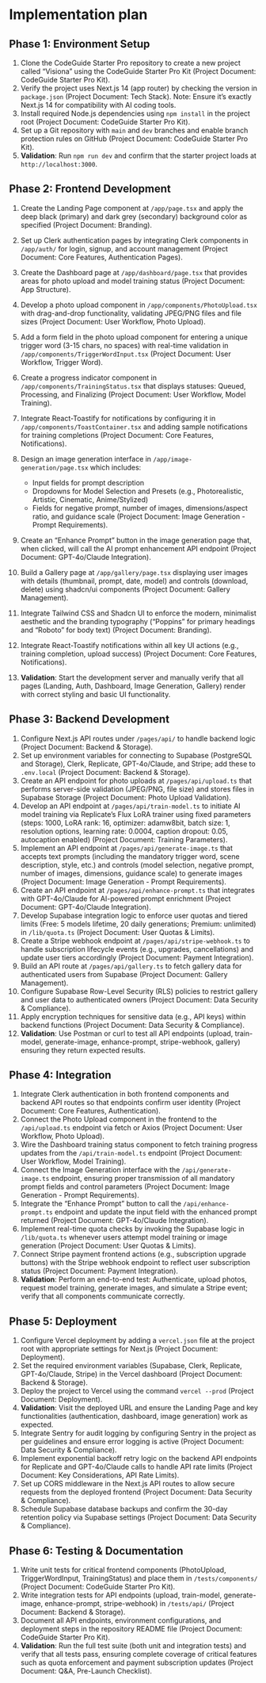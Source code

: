 # Implementation plan

## Phase 1: Environment Setup

1.  Clone the CodeGuide Starter Pro repository to create a new project called “Visiona” using the CodeGuide Starter Pro Kit (Project Document: CodeGuide Starter Pro Kit).
2.  Verify the project uses Next.js 14 (app router) by checking the version in `package.json` (Project Document: Tech Stack). Note: Ensure it’s exactly Next.js 14 for compatibility with AI coding tools.
3.  Install required Node.js dependencies using `npm install` in the project root (Project Document: CodeGuide Starter Pro Kit).
4.  Set up a Git repository with `main` and `dev` branches and enable branch protection rules on GitHub (Project Document: CodeGuide Starter Pro Kit).
5.  **Validation**: Run `npm run dev` and confirm that the starter project loads at `http://localhost:3000`.

## Phase 2: Frontend Development

1.  Create the Landing Page component at `/app/page.tsx` and apply the deep black (primary) and dark grey (secondary) background color as specified (Project Document: Branding).

2.  Set up Clerk authentication pages by integrating Clerk components in `/app/auth/` for login, signup, and account management (Project Document: Core Features, Authentication Pages).

3.  Create the Dashboard page at `/app/dashboard/page.tsx` that provides areas for photo upload and model training status (Project Document: App Structure).

4.  Develop a photo upload component in `/app/components/PhotoUpload.tsx` with drag-and-drop functionality, validating JPEG/PNG files and file sizes (Project Document: User Workflow, Photo Upload).

5.  Add a form field in the photo upload component for entering a unique trigger word (3-15 chars, no spaces) with real-time validation in `/app/components/TriggerWordInput.tsx` (Project Document: User Workflow, Trigger Word).

6.  Create a progress indicator component in `/app/components/TrainingStatus.tsx` that displays statuses: Queued, Processing, and Finalizing (Project Document: User Workflow, Model Training).

7.  Integrate React-Toastify for notifications by configuring it in `/app/components/ToastContainer.tsx` and adding sample notifications for training completions (Project Document: Core Features, Notifications).

8.  Design an image generation interface in `/app/image-generation/page.tsx` which includes:

    *   Input fields for prompt description
    *   Dropdowns for Model Selection and Presets (e.g., Photorealistic, Artistic, Cinematic, Anime/Stylized)
    *   Fields for negative prompt, number of images, dimensions/aspect ratio, and guidance scale (Project Document: Image Generation - Prompt Requirements).

9.  Create an “Enhance Prompt” button in the image generation page that, when clicked, will call the AI prompt enhancement API endpoint (Project Document: GPT-4o/Claude Integration).

10. Build a Gallery page at `/app/gallery/page.tsx` displaying user images with details (thumbnail, prompt, date, model) and controls (download, delete) using shadcn/ui components (Project Document: Gallery Management).

11. Integrate Tailwind CSS and Shadcn UI to enforce the modern, minimalist aesthetic and the branding typography (“Poppins” for primary headings and “Roboto” for body text) (Project Document: Branding).

12. Integrate React-Toastify notifications within all key UI actions (e.g., training completion, upload success) (Project Document: Core Features, Notifications).

13. **Validation**: Start the development server and manually verify that all pages (Landing, Auth, Dashboard, Image Generation, Gallery) render with correct styling and basic UI functionality.

## Phase 3: Backend Development

1.  Configure Next.js API routes under `/pages/api/` to handle backend logic (Project Document: Backend & Storage).
2.  Set up environment variables for connecting to Supabase (PostgreSQL and Storage), Clerk, Replicate, GPT-4o/Claude, and Stripe; add these to `.env.local` (Project Document: Backend & Storage).
3.  Create an API endpoint for photo uploads at `/pages/api/upload.ts` that performs server-side validation (JPEG/PNG, file size) and stores files in Supabase Storage (Project Document: Photo Upload Validation).
4.  Develop an API endpoint at `/pages/api/train-model.ts` to initiate AI model training via Replicate’s Flux LoRA trainer using fixed parameters (steps: 1000, LoRA rank: 16, optimizer: adamw8bit, batch size: 1, resolution options, learning rate: 0.0004, caption dropout: 0.05, autocaption enabled) (Project Document: Training Parameters).
5.  Implement an API endpoint at `/pages/api/generate-image.ts` that accepts text prompts (including the mandatory trigger word, scene description, style, etc.) and controls (model selection, negative prompt, number of images, dimensions, guidance scale) to generate images (Project Document: Image Generation - Prompt Requirements).
6.  Create an API endpoint at `/pages/api/enhance-prompt.ts` that integrates with GPT-4o/Claude for AI-powered prompt enrichment (Project Document: GPT-4o/Claude Integration).
7.  Develop Supabase integration logic to enforce user quotas and tiered limits (Free: 5 models lifetime, 20 daily generations; Premium: unlimited) in `/lib/quota.ts` (Project Document: User Quotas & Limits).
8.  Create a Stripe webhook endpoint at `/pages/api/stripe-webhook.ts` to handle subscription lifecycle events (e.g., upgrades, cancellations) and update user tiers accordingly (Project Document: Payment Integration).
9.  Build an API route at `/pages/api/gallery.ts` to fetch gallery data for authenticated users from Supabase (Project Document: Gallery Management).
10. Configure Supabase Row-Level Security (RLS) policies to restrict gallery and user data to authenticated owners (Project Document: Data Security & Compliance).
11. Apply encryption techniques for sensitive data (e.g., API keys) within backend functions (Project Document: Data Security & Compliance).
12. **Validation**: Use Postman or curl to test all API endpoints (upload, train-model, generate-image, enhance-prompt, stripe-webhook, gallery) ensuring they return expected results.

## Phase 4: Integration

1.  Integrate Clerk authentication in both frontend components and backend API routes so that endpoints confirm user identity (Project Document: Core Features, Authentication).
2.  Connect the Photo Upload component in the frontend to the `/api/upload.ts` endpoint via fetch or Axios (Project Document: User Workflow, Photo Upload).
3.  Wire the Dashboard training status component to fetch training progress updates from the `/api/train-model.ts` endpoint (Project Document: User Workflow, Model Training).
4.  Connect the Image Generation interface with the `/api/generate-image.ts` endpoint, ensuring proper transmission of all mandatory prompt fields and control parameters (Project Document: Image Generation - Prompt Requirements).
5.  Integrate the “Enhance Prompt” button to call the `/api/enhance-prompt.ts` endpoint and update the input field with the enhanced prompt returned (Project Document: GPT-4o/Claude Integration).
6.  Implement real-time quota checks by invoking the Supabase logic in `/lib/quota.ts` whenever users attempt model training or image generation (Project Document: User Quotas & Limits).
7.  Connect Stripe payment frontend actions (e.g., subscription upgrade buttons) with the Stripe webhook endpoint to reflect user subscription status (Project Document: Payment Integration).
8.  **Validation**: Perform an end-to-end test: Authenticate, upload photos, request model training, generate images, and simulate a Stripe event; verify that all components communicate correctly.

## Phase 5: Deployment

1.  Configure Vercel deployment by adding a `vercel.json` file at the project root with appropriate settings for Next.js (Project Document: Deployment).
2.  Set the required environment variables (Supabase, Clerk, Replicate, GPT-4o/Claude, Stripe) in the Vercel dashboard (Project Document: Backend & Storage).
3.  Deploy the project to Vercel using the command `vercel --prod` (Project Document: Deployment).
4.  **Validation**: Visit the deployed URL and ensure the Landing Page and key functionalities (authentication, dashboard, image generation) work as expected.
5.  Integrate Sentry for audit logging by configuring Sentry in the project as per guidelines and ensure error logging is active (Project Document: Data Security & Compliance).
6.  Implement exponential backoff retry logic on the backend API endpoints for Replicate and GPT-4o/Claude calls to handle API rate limits (Project Document: Key Considerations, API Rate Limits).
7.  Set up CORS middleware in the Next.js API routes to allow secure requests from the deployed frontend (Project Document: Data Security & Compliance).
8.  Schedule Supabase database backups and confirm the 30-day retention policy via Supabase settings (Project Document: Data Security & Compliance).

## Phase 6: Testing & Documentation

1.  Write unit tests for critical frontend components (PhotoUpload, TriggerWordInput, TrainingStatus) and place them in `/tests/components/` (Project Document: CodeGuide Starter Pro Kit).
2.  Write integration tests for API endpoints (upload, train-model, generate-image, enhance-prompt, stripe-webhook) in `/tests/api/` (Project Document: Backend & Storage).
3.  Document all API endpoints, environment configurations, and deployment steps in the repository README file (Project Document: CodeGuide Starter Pro Kit).
4.  **Validation**: Run the full test suite (both unit and integration tests) and verify that all tests pass, ensuring complete coverage of critical features such as quota enforcement and payment subscription updates (Project Document: Q&A, Pre-Launch Checklist).
